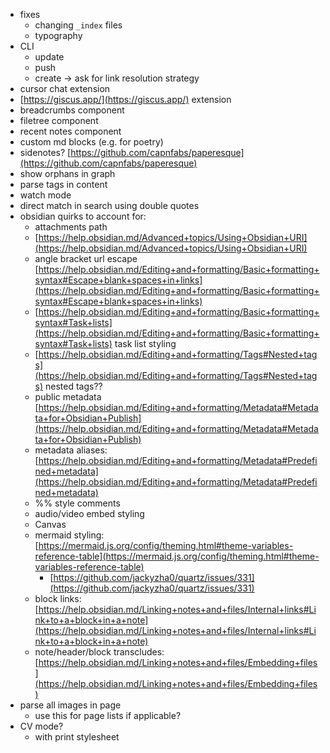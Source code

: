 
- fixes
	- changing `_index` files
	- typography
- CLI    
    - update
    - push
    - create → ask for link resolution strategy
- cursor chat extension    
- [https://giscus.app/](https://giscus.app/) extension
- breadcrumbs component
- filetree component
- recent notes component
- custom md blocks (e.g. for poetry)
- sidenotes? [https://github.com/capnfabs/paperesque](https://github.com/capnfabs/paperesque)
- show orphans in graph
- parse tags in content
- watch mode
- direct match in search using double quotes
- obsidian quirks to account for:
    - attachments path
    - [https://help.obsidian.md/Advanced+topics/Using+Obsidian+URI](https://help.obsidian.md/Advanced+topics/Using+Obsidian+URI)
    - angle bracket url escape [https://help.obsidian.md/Editing+and+formatting/Basic+formatting+syntax#Escape+blank+spaces+in+links](https://help.obsidian.md/Editing+and+formatting/Basic+formatting+syntax#Escape+blank+spaces+in+links) 
    - [https://help.obsidian.md/Editing+and+formatting/Basic+formatting+syntax#Task+lists](https://help.obsidian.md/Editing+and+formatting/Basic+formatting+syntax#Task+lists) task list styling
    - [https://help.obsidian.md/Editing+and+formatting/Tags#Nested+tags](https://help.obsidian.md/Editing+and+formatting/Tags#Nested+tags) nested tags??
    - public metadata [https://help.obsidian.md/Editing+and+formatting/Metadata#Metadata+for+Obsidian+Publish](https://help.obsidian.md/Editing+and+formatting/Metadata#Metadata+for+Obsidian+Publish)
    - metadata aliases: [https://help.obsidian.md/Editing+and+formatting/Metadata#Predefined+metadata](https://help.obsidian.md/Editing+and+formatting/Metadata#Predefined+metadata)
    - \%\% style comments
    - audio/video embed styling
    - Canvas
    - mermaid styling: [https://mermaid.js.org/config/theming.html#theme-variables-reference-table](https://mermaid.js.org/config/theming.html#theme-variables-reference-table)
        - [https://github.com/jackyzha0/quartz/issues/331](https://github.com/jackyzha0/quartz/issues/331)
    - block links: [https://help.obsidian.md/Linking+notes+and+files/Internal+links#Link+to+a+block+in+a+note](https://help.obsidian.md/Linking+notes+and+files/Internal+links#Link+to+a+block+in+a+note)
    - note/header/block transcludes: [https://help.obsidian.md/Linking+notes+and+files/Embedding+files](https://help.obsidian.md/Linking+notes+and+files/Embedding+files)
- parse all images in page
	- use this for page lists if applicable?
- CV mode?
	- with print stylesheet